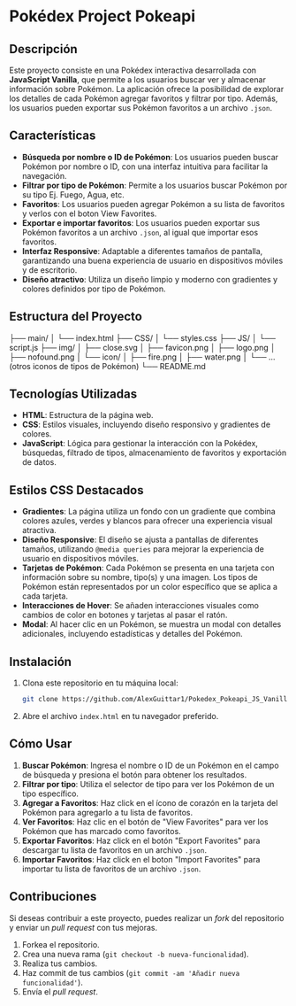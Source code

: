 # Pokédex Project Pokeapi

## Descripción

Este proyecto consiste en una Pokédex interactiva desarrollada con **JavaScript Vanilla**, que permite a los usuarios buscar
ver y almacenar información sobre Pokémon. La aplicación ofrece la posibilidad de explorar los detalles de cada Pokémon
agregar favoritos y filtrar por tipo. Además, los usuarios pueden exportar sus Pokémon favoritos a un archivo `.json`.

## Características

- **Búsqueda por nombre o ID de Pokémon**: Los usuarios pueden buscar Pokémon por nombre o ID, con una interfaz intuitiva para facilitar la navegación.
- **Filtrar por tipo de Pokémon**: Permite a los usuarios buscar Pokémon por su tipo Ej. Fuego, Agua, etc.
- **Favoritos**: Los usuarios pueden agregar Pokémon a su lista de favoritos y verlos con el boton View Favorites.
- **Exportar e importar favoritos**: Los usuarios pueden exportar sus Pokémon favoritos a un archivo `.json`, al igual que importar esos favoritos.
- **Interfaz Responsive**: Adaptable a diferentes tamaños de pantalla, garantizando una buena experiencia de usuario en dispositivos móviles y de escritorio.
- **Diseño atractivo**: Utiliza un diseño limpio y moderno con gradientes y colores definidos por tipo de Pokémon.

## Estructura del Proyecto

├── main/ │ └── index.html ├── CSS/ │ └── styles.css ├── JS/ │ └── script.js ├── img/ │ ├── close.svg │ ├── favicon.png │ ├── logo.png │ 
├── nofound.png │ └── icon/ │ ├── fire.png │ ├── water.png │ └── ... (otros iconos de tipos de Pokémon) └── README.md

## Tecnologías Utilizadas

- **HTML**: Estructura de la página web.
- **CSS**: Estilos visuales, incluyendo diseño responsivo y gradientes de colores.
- **JavaScript**: Lógica para gestionar la interacción con la Pokédex, búsquedas, filtrado de tipos, almacenamiento de favoritos y exportación de datos.

## Estilos CSS Destacados

- **Gradientes**: La página utiliza un fondo con un gradiente que combina colores azules, verdes y blancos para ofrecer una experiencia visual atractiva.
- **Diseño Responsive**: El diseño se ajusta a pantallas de diferentes tamaños, utilizando `@media queries` para mejorar la experiencia de usuario en dispositivos móviles.
- **Tarjetas de Pokémon**: Cada Pokémon se presenta en una tarjeta con información sobre su nombre, tipo(s) y una imagen. Los tipos de Pokémon están representados por un color específico que se aplica a cada tarjeta.
- **Interacciones de Hover**: Se añaden interacciones visuales como cambios de color en botones y tarjetas al pasar el ratón.
- **Modal**: Al hacer clic en un Pokémon, se muestra un modal con detalles adicionales, incluyendo estadísticas y detalles del Pokémon.

## Instalación

1. Clona este repositorio en tu máquina local:

   ```bash
   git clone https://github.com/AlexGuittar1/Pokedex_Pokeapi_JS_Vanilla.git
3. Abre el archivo `index.html` en tu navegador preferido.

## Cómo Usar

1. **Buscar Pokémon**: Ingresa el nombre o ID de un Pokémon en el campo de búsqueda y presiona el botón para obtener los resultados.
2. **Filtrar por tipo**: Utiliza el selector de tipo para ver los Pokémon de un tipo específico.
3. **Agregar a Favoritos**: Haz click en el ícono de corazón en la tarjeta del Pokémon para agregarlo a tu lista de favoritos.
4. **Ver Favoritos**: Haz clic en el botón de "View Favorites" para ver los Pokémon que has marcado como favoritos.
5. **Exportar Favoritos**: Haz click en el botón "Export Favorites" para descargar tu lista de favoritos en un archivo `.json`.
6. **Importar Favoritos**: Haz click en el boton "Import Favorites" para importar tu lista de favoritos de un archivo `.json`.


## Contribuciones

Si deseas contribuir a este proyecto, puedes realizar un *fork* del repositorio y enviar un *pull request* con tus mejoras.

1. Forkea el repositorio.
2. Crea una nueva rama (`git checkout -b nueva-funcionalidad`).
3. Realiza tus cambios.
4. Haz commit de tus cambios (`git commit -am 'Añadir nueva funcionalidad'`).
5. Envía el *pull request*.


